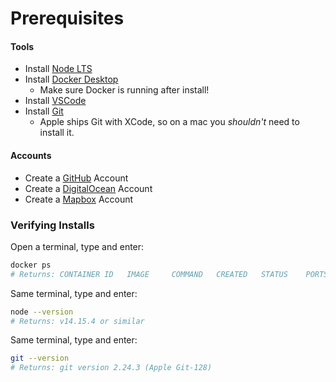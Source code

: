 # Prerequisites

#### Tools
* Install [Node LTS](https://nodejs.org/en/download/)
* Install [Docker Desktop](https://www.docker.com/products/docker-desktop)
    * Make sure Docker is running after install!
* Install [VSCode](https://code.visualstudio.com/)
* Install [Git](https://git-scm.com/)
    * Apple ships Git with XCode, so on a mac you _shouldn't_ need to install it.

#### Accounts
* Create a [GitHub](https://github.com/) Account
* Create a [DigitalOcean](https://digitalocean.com/) Account
* Create a [Mapbox](https://account.mapbox.com/) Account

### Verifying Installs

Open a terminal, type and enter:

```bash
docker ps
# Returns: CONTAINER ID   IMAGE     COMMAND   CREATED   STATUS    PORTS     NAMES
```

Same terminal, type and enter:

```bash
node --version
# Returns: v14.15.4 or similar
```

Same terminal, type and enter:

```bash
git --version
# Returns: git version 2.24.3 (Apple Git-128)
```